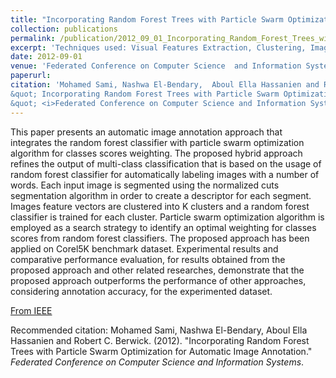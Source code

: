 ```yaml
---
title: "Incorporating Random Forest Trees with Particle Swarm Optimization for Automatic Image Annotation"
collection: publications
permalink: /publication/2012_09_01_Incorporating_Random_Forest_Trees_with_Particle_Swarm_Optimization_for_Automatic_Image_Annotation
excerpt: 'Techniques used: Visual Features Extraction, Clustering, Image Segmentation, Particle Swarm Optimization and Random Forest Models.'
date: 2012-09-01
venue: 'Federated Conference on Computer Science  and Information Systems'
paperurl: 
citation: 'Mohamed Sami, Nashwa El-Bendary,  Aboul Ella Hassanien and Robert C Berwick (2012). 
&quot; Incorporating Random Forest Trees with Particle Swarm Optimization for Automatic Image Annotation.
&quot; <i>Federated Conference on Computer Science and Information Systems</i>.'
---
```


This paper presents an automatic image annotation approach that integrates the random forest classifier with particle swarm optimization 
algorithm for classes scores weighting. The proposed hybrid approach refines the output of multi-class classification that is based on 
the usage of random forest classifier for automatically labeling images with a number of words. Each input image is segmented using the 
normalized cuts segmentation algorithm in order to create a descriptor for each segment. Images feature vectors are clustered into K 
clusters and a random forest classifier is trained for each cluster. Particle swarm optimization algorithm is employed as a search strategy 
to identify an optimal weighting for classes scores from random forest classifiers. The proposed approach has been applied on Corel5K 
benchmark dataset. Experimental results and comparative performance evaluation, for results obtained from the proposed approach and other 
related researches, demonstrate that the proposed approach outperforms the performance of other approaches, considering annotation accuracy, 
for the experimented dataset.

[From IEEE](http://ieeexplore.ieee.org/abstract/document/6354373/)

Recommended citation: Mohamed Sami, Nashwa El-Bendary,  Aboul Ella Hassanien and Robert C. Berwick. (2012). 
"Incorporating Random Forest Trees with Particle Swarm Optimization for Automatic Image Annotation." 
<i>Federated Conference on Computer Science  and Information Systems</i>.
